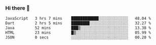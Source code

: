 ### Hi there 👋

<!--START_SECTION:waka-->

```txt
JavaScript   3 hrs 7 mins    ████████████░░░░░░░░░░░░░   48.04 %
Dart         2 hrs 5 mins    ████████░░░░░░░░░░░░░░░░░   32.27 %
Java         52 mins         ███▒░░░░░░░░░░░░░░░░░░░░░   13.38 %
HTML         23 mins         █▒░░░░░░░░░░░░░░░░░░░░░░░   05.99 %
JSON         0 secs          ░░░░░░░░░░░░░░░░░░░░░░░░░   00.20 %
```

<!--END_SECTION:waka-->


<!--
**AnkelMauCastillo/AnkelMauCastillo** is a ✨ _special_ ✨ repository because its `README.md` (this file) appears on your GitHub profile.

Here are some ideas to get you started:

- 🔭 I’m currently working on ...
- 🌱 I’m currently learning ...
- 👯 I’m looking to collaborate on ...
- 🤔 I’m looking for help with ...
- 💬 Ask me about ...
- 📫 How to reach me: ...
- 😄 Pronouns: ...
- ⚡ Fun fact: ...
-->
